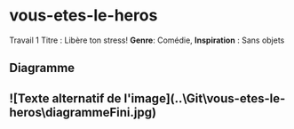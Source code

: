 # vous-etes-le-heros
Travail 1 
Titre : Libère ton stress!
**Genre**: Comédie, 
**Inspiration** : Sans objets 

<h2>Diagramme<h2> 
![Texte alternatif de l'image](..\Git\vous-etes-le-heros\diagrammeFini.jpg)
